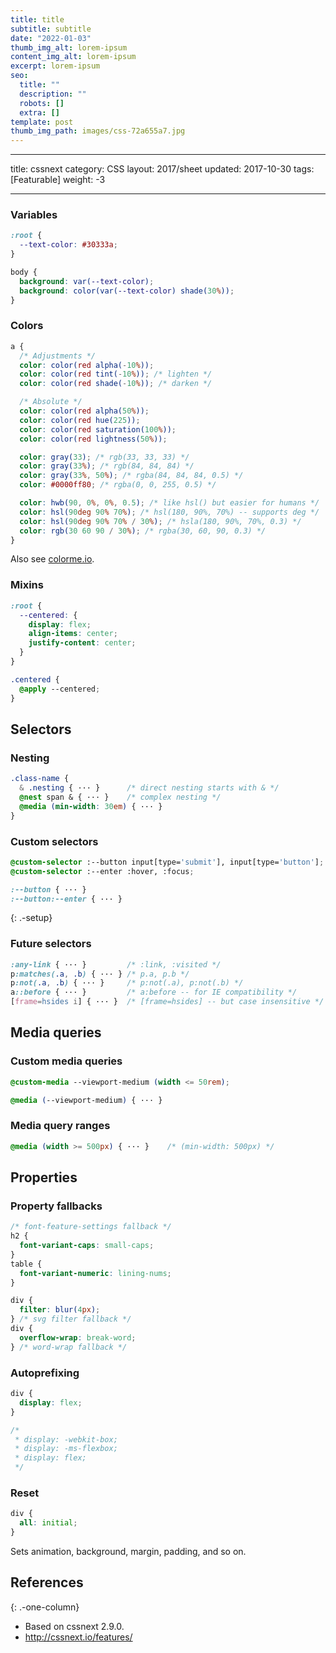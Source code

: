 ```yaml
---
title: title
subtitle: subtitle
date: "2022-01-03"
thumb_img_alt: lorem-ipsum
content_img_alt: lorem-ipsum
excerpt: lorem-ipsum
seo:
  title: ""
  description: ""
  robots: []
  extra: []
template: post
thumb_img_path: images/css-72a655a7.jpg
---
```


---

title: cssnext
category: CSS
layout: 2017/sheet
updated: 2017-10-30
tags: [Featurable]
weight: -3

---

### Variables

```scss
:root {
  --text-color: #30333a;
}
```

```scss
body {
  background: var(--text-color);
  background: color(var(--text-color) shade(30%));
}
```

### Colors

```scss
a {
  /* Adjustments */
  color: color(red alpha(-10%));
  color: color(red tint(-10%)); /* lighten */
  color: color(red shade(-10%)); /* darken */

  /* Absolute */
  color: color(red alpha(50%));
  color: color(red hue(225));
  color: color(red saturation(100%));
  color: color(red lightness(50%));

  color: gray(33); /* rgb(33, 33, 33) */
  color: gray(33%); /* rgb(84, 84, 84) */
  color: gray(33%, 50%); /* rgba(84, 84, 84, 0.5) */
  color: #0000ff80; /* rgba(0, 0, 255, 0.5) */

  color: hwb(90, 0%, 0%, 0.5); /* like hsl() but easier for humans */
  color: hsl(90deg 90% 70%); /* hsl(180, 90%, 70%) -- supports deg */
  color: hsl(90deg 90% 70% / 30%); /* hsla(180, 90%, 70%, 0.3) */
  color: rgb(30 60 90 / 30%); /* rgba(30, 60, 90, 0.3) */
}
```

Also see [colorme.io](http://colorme.io/).

### Mixins

```scss
:root {
  --centered: {
    display: flex;
    align-items: center;
    justify-content: center;
  }
}

.centered {
  @apply --centered;
}
```

## Selectors

### Nesting

```scss
.class-name {
  & .nesting { ··· }      /* direct nesting starts with & */
  @nest span & { ··· }    /* complex nesting */
  @media (min-width: 30em) { ··· }
}
```

### Custom selectors

```scss
@custom-selector :--button input[type='submit'], input[type='button'];
@custom-selector :--enter :hover, :focus;
```

```scss
:--button { ··· }
:--button:--enter { ··· }
```

{: .-setup}

### Future selectors

```scss
:any-link { ··· }         /* :link, :visited */
p:matches(.a, .b) { ··· } /* p.a, p.b */
p:not(.a, .b) { ··· }     /* p:not(.a), p:not(.b) */
a::before { ··· }         /* a:before -- for IE compatibility */
[frame=hsides i] { ··· }  /* [frame=hsides] -- but case insensitive */
```

## Media queries

### Custom media queries

```scss
@custom-media --viewport-medium (width <= 50rem);
```

```scss
@media (--viewport-medium) { ··· }
```

### Media query ranges

```scss
@media (width >= 500px) { ··· }    /* (min-width: 500px) */
```

## Properties

### Property fallbacks

```scss
/* font-feature-settings fallback */
h2 {
  font-variant-caps: small-caps;
}
table {
  font-variant-numeric: lining-nums;
}
```

```scss
div {
  filter: blur(4px);
} /* svg filter fallback */
div {
  overflow-wrap: break-word;
} /* word-wrap fallback */
```

### Autoprefixing

```scss
div {
  display: flex;
}
```

```scss
/*
 * display: -webkit-box;
 * display: -ms-flexbox;
 * display: flex;
 */
```

### Reset

```scss
div {
  all: initial;
}
```

Sets animation, background, margin, padding, and so on.

## References

{: .-one-column}

- Based on cssnext 2.9.0.
- <http://cssnext.io/features/>

